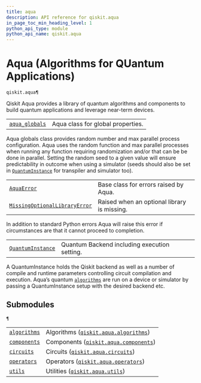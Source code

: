 ```yaml
---
title: aqua
description: API reference for qiskit.aqua
in_page_toc_min_heading_level: 1
python_api_type: module
python_api_name: qiskit.aqua
---
```


<span id="module-qiskit.aqua" />

<span id="qiskit-aqua" />

# Aqua (Algorithms for QUantum Applications)

<span id="module-qiskit.aqua" />

`qiskit.aqua¶`

Qiskit Aqua provides a library of quantum algorithms and components to build quantum applications and leverage near-term devices.

|                                                                                                |                                   |
| ---------------------------------------------------------------------------------------------- | --------------------------------- |
| [`aqua_globals`](qiskit.aqua.aqua_globals#qiskit.aqua.aqua_globals "qiskit.aqua.aqua_globals") | Aqua class for global properties. |

Aqua globals class provides random number and max parallel process configuration. Aqua uses the random function and max parallel processes when running any function requiring randomization and/or that can be be done in parallel. Setting the random seed to a given value will ensure predictability in outcome when using a simulator (seeds should also be set in [`QuantumInstance`](qiskit.aqua.QuantumInstance#qiskit.aqua.QuantumInstance "qiskit.aqua.QuantumInstance") for transpiler and simulator too).

|                                                                                                                                                            |                                             |
| ---------------------------------------------------------------------------------------------------------------------------------------------------------- | ------------------------------------------- |
| [`AquaError`](qiskit.aqua.AquaError#qiskit.aqua.AquaError "qiskit.aqua.AquaError")                                                                         | Base class for errors raised by Aqua.       |
| [`MissingOptionalLibraryError`](qiskit.aqua.MissingOptionalLibraryError#qiskit.aqua.MissingOptionalLibraryError "qiskit.aqua.MissingOptionalLibraryError") | Raised when an optional library is missing. |

In addition to standard Python errors Aqua will raise this error if circumstances are that it cannot proceed to completion.

|                                                                                                            |                                              |
| ---------------------------------------------------------------------------------------------------------- | -------------------------------------------- |
| [`QuantumInstance`](qiskit.aqua.QuantumInstance#qiskit.aqua.QuantumInstance "qiskit.aqua.QuantumInstance") | Quantum Backend including execution setting. |

A QuantumInstance holds the Qiskit backend as well as a number of compile and runtime parameters controlling circuit compilation and execution. Aqua’s quantum [`algorithms`](qiskit.aqua.algorithms#module-qiskit.aqua.algorithms "qiskit.aqua.algorithms") are run on a device or simulator by passing a QuantumInstance setup with the desired backend etc.

## Submodules

<span id="module-qiskit.aqua" />

`¶`

|                                                                                               |                                                                                                                        |
| --------------------------------------------------------------------------------------------- | ---------------------------------------------------------------------------------------------------------------------- |
| [`algorithms`](qiskit.aqua.algorithms#module-qiskit.aqua.algorithms "qiskit.aqua.algorithms") | Algorithms ([`qiskit.aqua.algorithms`](qiskit.aqua.algorithms#module-qiskit.aqua.algorithms "qiskit.aqua.algorithms")) |
| [`components`](qiskit.aqua.components#module-qiskit.aqua.components "qiskit.aqua.components") | Components ([`qiskit.aqua.components`](qiskit.aqua.components#module-qiskit.aqua.components "qiskit.aqua.components")) |
| [`circuits`](qiskit.aqua.circuits#module-qiskit.aqua.circuits "qiskit.aqua.circuits")         | Circuits ([`qiskit.aqua.circuits`](qiskit.aqua.circuits#module-qiskit.aqua.circuits "qiskit.aqua.circuits"))           |
| [`operators`](qiskit.aqua.operators#module-qiskit.aqua.operators "qiskit.aqua.operators")     | Operators ([`qiskit.aqua.operators`](qiskit.aqua.operators#module-qiskit.aqua.operators "qiskit.aqua.operators"))      |
| [`utils`](qiskit.aqua.utils#module-qiskit.aqua.utils "qiskit.aqua.utils")                     | Utilities ([`qiskit.aqua.utils`](qiskit.aqua.utils#module-qiskit.aqua.utils "qiskit.aqua.utils"))                      |

